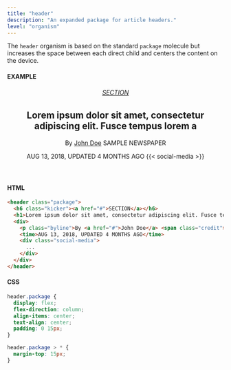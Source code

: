 ```yaml
---
title: "header"
description: "An expanded package for article headers."
level: "organism"
---
```


The `header` organism is based on the standard `package` molecule but increases the space between each direct child and centers the content on the device.

#### EXAMPLE
<article class="example">
  <header class="package">
    <h6 class="kicker"><a href="#">SECTION</a></h6>
    <h1>Lorem ipsum dolor sit amet, consectetur adipiscing elit. Fusce tempus lorem a</h1>
    <div>
      <p class="byline">By <a href="#">John Doe</a> <span class="credit">SAMPLE NEWSPAPER</span></p>
      <time>AUG 13, 2018, UPDATED 4 MONTHS AGO</time>
      {{< social-media >}}
    </div>
  </header>
</article>

#### HTML
```html
<header class="package">
  <h6 class="kicker"><a href="#">SECTION</a></h6>
  <h1>Lorem ipsum dolor sit amet, consectetur adipiscing elit. Fusce tempus lorem a</h1>
  <div>
    <p class="byline">By <a href="#">John Doe</a> <span class="credit">SAMPLE NEWSPAPER</span></p>
    <time>AUG 13, 2018, UPDATED 4 MONTHS AGO</time>
    <div class="social-media">
      ...
    </div>
  </div>
</header>
```

#### CSS 
```css
header.package {
  display: flex;
  flex-direction: column;
  align-items: center;
  text-align: center;
  padding: 0 15px;
}

header.package > * {
  margin-top: 15px;
}
```
